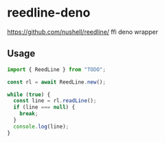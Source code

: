 # reedline-deno
https://github.com/nushell/reedline/ ffi deno wrapper

## Usage
```ts
import { ReedLine } from "TODO";

const rl = await ReedLine.new();

while (true) {
  const line = rl.readLine();
  if (line === null) {
    break;
  }
  console.log(line);
}
```
